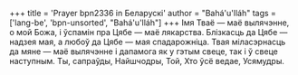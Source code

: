 +++
title = 'Prayer bpn2336 in Беларускі'
author = "Bahá'u'lláh"
tags = ['lang-be', 'bpn-unsorted', "Bahá'u'lláh"]
+++
Імя Тваё — маё вылячэнне, о мой Божа, і ўспамін пра Цябе — маё лякарства. Блізкасць да Цябе — надзея мая, а любоў да Цябе — мая спадарожніца. Твая міласэрнасць да мяне — маё вылячэнне і дапамога як у гэтым свеце, так і ў свеце наступным. Ты, сапраўды, Найшчодры, Той, Хто ўсё ведае, Усямудры.
